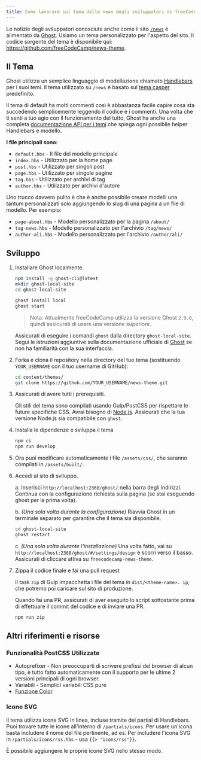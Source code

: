 ```yaml
---
title: Come lavorare sul tema delle news degli sviluppatori di freeCodeCamp.org
---
```


Le notizie degli sviluppatori conosciute anche come il sito [`/news`](https://www.freecodecamp.org/news) è alimentato da [Ghost](https://ghost.org/). Usiamo un tema personalizzato per l'aspetto del sito. Il codice sorgente del tema è disponibile qui: <https://github.com/freeCodeCamp/news-theme>.

## Il Tema

Ghost utilizza un semplice linguaggio di modellazione chiamato [Handlebars](http://handlebarsjs.com/) per i suoi temi. Il tema utilizzato su `/news` è basato sul [tema casper](https://github.com/TryGhost/Casper) predefinito.

Il tema di default ha molti commenti così è abbastanza facile capire cosa sta succedendo semplicemente leggendo il codice e i commenti. Una volta che ti senti a tuo agio con il funzionamento del tutto, Ghost ha anche una completa [documentazione API per i temi](https://themes.ghost.org) che spiega ogni possibile helper Handlebars e modello.

**I file principali sono:**

- `default.hbs` - Il file del modello principale
- `index.hbs` - Utilizzato per la home page
- `post.hbs` - Utilizzato per singoli post
- `page.hbs` - Utilizzato per singole pagine
- `tag.hbs` - Utilizzato per archivi di tag
- `author.hbs` - Utilizzato per archivi d'autore

Uno trucco davvero pulito è che è anche possibile creare modelli una tantum personalizzati solo aggiungendo lo slug di una pagina a un file di modello. Per esempio:

- `page-about.hbs` - Modello personalizzato per la pagina `/about/`
- `tag-news.hbs` - Modello personalizzato per l'archivio `/tag/news/`
- `author-ali.hbs` - Modello personalizzato per l'archivio `/author/ali/`

## Sviluppo

1. Installare Ghost localmente.

   ```sh
   npm install -g ghost-cli@latest
   mkdir ghost-local-site
   cd ghost-local-site
   ```

   ```sh
   ghost install local
   ghost start
   ```

   > Nota: Attualmente freeCodeCamp utilizza la versione Ghost `2.9.0`, quindi assicurati di usare una versione superiore.

   Assicurati di eseguire i comandi `ghost` dalla directory `ghost-local-site`. Segui le istruzioni aggiuntive sulla documentazione ufficiale di [Ghost](https://docs.ghost.org) se non ha familiarità con la sua interfaccia.

2. Forka e clona il repository nella directory del tuo tema (sostituendo `YOUR_USERNAME` con il tuo username di GitHub):

   ```sh
   cd content/themes/
   git clone https://github.com/YOUR_USERNAME/news-theme.git
   ```

3. Assicurati di avere tutti i prerequisiti.

   Gli stili del tema sono compilati usando Gulp/PostCSS per rispettare le future specifiche CSS. Avrai bisogno di [Node.js](https://nodejs.org/). Assicurati che la tua versione Node.js sia compatibile con `ghost`.

4. Installa le dipendenze e sviluppa il tema

   ```sh
   npm ci
   npm run develop
   ```

5. Ora puoi modificare automaticamente i file `/assets/css/`, che saranno compilati in `/assets/built/`.

6. Accedi al sito di sviluppo.

   a. Inserisci `http://localhost:2368/ghost/` nella barra degli indirizzi. Continua con la configurazione richiesta sulla pagina (se stai eseguendo ghost per la prima volta).

   b. _(Una sola volta durante la configurazione)_ Riavvia Ghost in un terminale separato per garantire che il tema sia disponibile.

   ```sh
   cd ghost-local-site
   ghost restart
   ```

   c. _(Una sola volta durante l'installazione)_ Una volta fatto, vai su `http://localhost:2368/ghost/#/settings/design` e scorri verso il basso. Assicurati di cliccare attiva su `freecodecamp-news-theme`.

7. Zippa il codice finale e fai una pull request

   Il task `zip` di Gulp impacchetta i file del tema in `dist/<theme-name>. ip`, che potremo poi caricare sul sito di produzione.

   Quando fai una PR, assicurati di aver eseguito lo script sottostante prima di effettuare il commit del codice e di inviare una PR.

   ```sh
   npm run zip
   ```

## Altri riferimenti e risorse

### Funzionalità PostCSS Utilizzate

- Autoprefixer - Non preoccuparti di scrivere prefissi del browser di alcun tipo, è tutto fatto automaticamente con il supporto per le ultime 2 versioni principali di ogni browser.
- Variabili - Semplici variabili CSS pure
- [Funzione Color](https://github.com/postcss/postcss-color-function)

### Icone SVG

Il tema utilizza icone SVG in linea, incluse tramite dei partial di Handlebars. Puoi trovare tutte le icone all'interno di `/partials/icons`. Per usare un'icona basta includere il nome del file pertinente, ad es. Per includere l'icona SVG in `/partials/icons/rss.hbs` - usa `{{> "icons/rss"}}`.

È possibile aggiungere le proprie icone SVG nello stesso modo.
